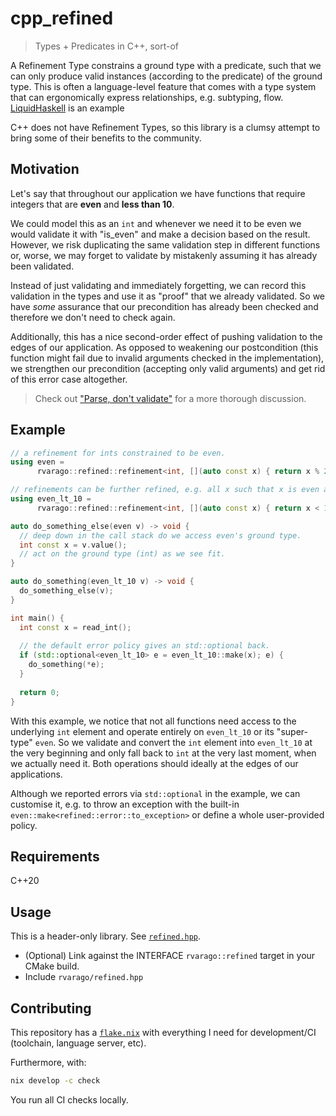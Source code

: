 # cpp_refined

> Types + Predicates in C++, sort-of

A Refinement Type constrains a ground type with a predicate, such that we can only produce valid instances (according to the predicate) of the ground type. This is often a language-level feature that comes with a type system that can ergonomically express relationships, e.g. subtyping, flow. [LiquidHaskell](https://ucsd-progsys.github.io/liquidhaskell/) is an example

C++ does not have Refinement Types, so this library is a clumsy attempt to bring some of their benefits to the community.

## Motivation

Let's say that throughout our application we have functions that require integers that are **even** and **less than 10**.

We could model this as an `int` and whenever we need it to be even we would validate it with "is_even" and make a decision based on the result. However, we risk duplicating the same validation step in different functions or, worse, we may forget to validate by mistakenly assuming it has already been validated.

Instead of just validating and immediately forgetting, we can record this validation in the types and use it as "proof" that we already validated. So we have _some_ assurance that our precondition has already been checked and therefore we don't need to check again.

Additionally, this has a nice second-order effect of pushing validation to the edges of our application. As opposed to weakening our postcondition (this function might fail due to invalid arguments checked in the implementation), we strengthen our precondition (accepting only valid arguments) and get rid of this error case altogether.

> Check out ["Parse, don't validate"](https://lexi-lambda.github.io/blog/2019/11/05/parse-don-t-validate/) for a more thorough discussion.

## Example

```cpp
// a refinement for ints constrained to be even.
using even =
      rvarago::refined::refinement<int, [](auto const x) { return x % 2 == 0; }>;

// refinements can be further refined, e.g. all x such that x is even and x < 10.
using even_lt_10 =
      rvarago::refined::refinement<int, [](auto const x) { return x < 10; }, even>;

auto do_something_else(even v) -> void {
  // deep down in the call stack do we access even's ground type.
  int const x = v.value();
  // act on the ground type (int) as we see fit. 
}

auto do_something(even_lt_10 v) -> void {
  do_something_else(v);
}

int main() {
  int const x = read_int();
  
  // the default error policy gives an std::optional back.
  if (std::optional<even_lt_10> e = even_lt_10::make(x); e) {
    do_something(*e);
  }
  
  return 0;
}
```

With this example, we notice that not all functions need access to the underlying `int` element and operate entirely on `even_lt_10` or its "super-type" `even`. So we validate and convert the `int` element into `even_lt_10` at the very beginning and only fall back to `int` at the very last moment, when we actually need it. Both operations should ideally at the edges of our applications.

Although we reported errors via `std::optional` in the example, we can customise it, e.g. to throw an exception with the built-in `even::make<refined::error::to_exception>` or define a whole user-provided policy.

## Requirements

C++20

## Usage

This is a header-only library. See [`refined.hpp`](include/rvarago/refined.hpp).

- (Optional) Link against the INTERFACE `rvarago::refined` target in your CMake build.
- Include `rvarago/refined.hpp`

## Contributing

This repository has a [`flake.nix`](./flake.nix) with everything I need for development/CI (toolchain, language server, etc).

Furthermore, with:

```sh
nix develop -c check
```

You run all CI checks locally.
